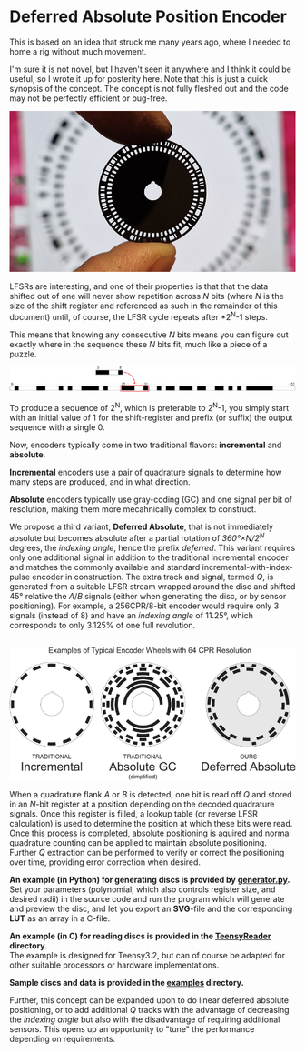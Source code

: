 Deferred Absolute Position Encoder
==================================

This is based on an idea that struck me many years ago, where I needed to home a rig without much movement.  

I'm sure it is not novel, but I haven't seen it anywhere and I think it could be useful, so I wrote it up for posterity here.
Note that this is just a quick synopsis of the concept. The concept is not fully fleshed out and the code may not be perfectly efficient or bug-free.  

![First Produced Disc](./media/first_encoder.jpg?raw=true "First Produced Disc")

LFSRs are interesting, and one of their properties is that that the data shifted out of one will never show repetition across *N* bits (where *N* is the size of the shift register and referenced as such in the remainder of this document) until, of course, the LFSR cycle repeats after *2<sup>N</sup>-1 steps.

This means that knowing any consecutive *N* bits means you can figure out exactly where in the sequence these *N* bits fit, much like a piece of a puzzle.

![6-Bit LFSR Puzzle](./media/puzzle.png?raw=true "6-Bit LFSR Puzzle")

To produce a sequence of 2<sup>N</sup>, which is preferable to 2<sup>N</sup>-1, you simply start with an initial value of 1 for the shift-register and prefix (or suffix) the output sequence with a single 0.

Now, encoders typically come in two traditional flavors: **incremental** and **absolute**.  

**Incremental** encoders use a pair of quadrature signals to determine how many steps are produced, and in what direction.  

**Absolute** encoders typically use gray-coding (GC) and one signal per bit of resolution, making them more mecahnically complex to construct.  

We propose a third variant, **Deferred Absolute**, that is not immediately absolute but becomes absolute after a partial rotation of *360°×N/2<sup>N</sup>* degrees, the *indexing angle*, hence the prefix *deferred*.
This variant requires only one additional signal in addition to the traditional incremental encoder and matches the commonly available and standard incremental-with-index-pulse encoder in construction.
The extra track and signal, termed *Q*, is generated from a suitable LFSR stream wrapped around the disc and shifted 45° relative the *A*/*B* signals (either when generating the disc, or by sensor positioning).
For example, a 256CPR/8-bit encoder would require only 3 signals (instead of 8) and have an *indexing angle* of 11.25°, which corresponds to only 3.125% of one full revolution.  
   

![6-Bit/64-CPR Disc Variants](./media/variants.png?raw=true "6-Bit/64-CPR Disc Variants")

When a quadrature flank *A* or *B* is detected, one bit is read off *Q* and stored in an *N*-bit register at a position depending on the decoded quadrature signals.
Once this register is filled, a lookup table (or reverse LFSR calculation) is used to determine the position at which these bits were read.
Once this process is completed, absolute positioning is aquired and normal quadrature counting can be applied to maintain absolute positioning.
Further *Q* extraction can be performed to verify or correct the positioning over time, providing error correction when desired.

**An example (in Python) for generating discs is provided by [generator.py](./generator.py).**  
Set your parameters (polynomial, which also controls register size, and desired radii) in the source code and run the program which will generate and preview the disc, and let you export an **SVG**-file and the corresponding **LUT** as an array in a C-file.  
  
**An example (in C) for reading discs is provided in the [TeensyReader](./TeensyReader/) directory.**  
The example is designed for Teensy3.2, but can of course be adapted for other suitable processors or hardware implementations.  

**Sample discs and data is provided in the [examples](./examples/) directory.**  

Further, this concept can be expanded upon to do linear deferred absolute positioning, or to add additional *Q* tracks with the advantage of decreasing the *indexing angle* but also with the disadvantage of requiring additional sensors.
This opens up an opportunity to "tune" the performance depending on requirements.  
